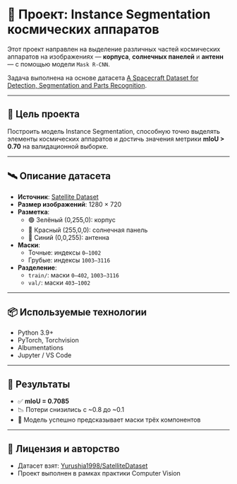 
# 🚀 Проект: Instance Segmentation космических аппаратов

Этот проект направлен на выделение различных частей космических аппаратов на изображениях — **корпуса**, **солнечных панелей** и **антенн** — с помощью модели `Mask R-CNN`.

Задача выполнена на основе датасета [A Spacecraft Dataset for Detection, Segmentation and Parts Recognition](https://github.com/Yurushia1998/SatelliteDataset).

---

## 🎯 Цель проекта

Построить модель Instance Segmentation, способную точно выделять элементы космических аппаратов и достичь значения метрики **mIoU > 0.70** на валидационной выборке.

---

## 🛰️ Описание датасета

- **Источник**: [Satellite Dataset](https://github.com/Yurushia1998/SatelliteDataset)
- **Размер изображений**: 1280 × 720  
- **Разметка**:
  - 🟢 Зелёный (0,255,0): корпус
  - 🔴 Красный (255,0,0): солнечная панель
  - 🔵 Синий (0,0,255): антенна  
- **Маски**:
  - Точные: индексы `0–1002`
  - Грубые: индексы `1003–3116`
- **Разделение**:
  - `train/`: маски `0–402`, `1003–3116`
  - `val/`: маски `403–1002`

---

## 📦 Используемые технологии

- Python 3.9+
- PyTorch, Torchvision
- Albumentations
- Jupyter / VS Code

---

## 🧪 Результаты

- ✅ **mIoU = 0.7085**
- 📉 Потери снизились с ~0.8 до ~0.1
- 🎯 Модель успешно предсказывает маски трёх компонентов

---

## 📌 Лицензия и авторство

- Датасет взят: [Yurushia1998/SatelliteDataset](https://github.com/Yurushia1998/SatelliteDataset)
- Проект выполнен в рамках практики Computer Vision
